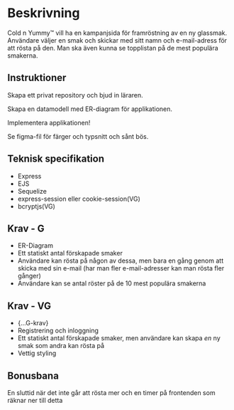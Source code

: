 # Beskrivning
Cold n Yummy™ vill ha en kampanjsida för framröstning av en ny glassmak. Användare väljer en smak och skickar med sitt namn och e-mail-adress för att rösta på den. Man ska även kunna se topplistan på de mest populära smakerna.

## Instruktioner
Skapa ett privat repository och bjud in läraren.

Skapa en datamodell med ER-diagram för applikationen.

Implementera applikationen!

Se figma-fil för färger och typsnitt och sånt bös.

## Teknisk specifikation
* Express
* EJS
* Sequelize
* express-session eller cookie-session(VG)
* bcryptjs(VG)

## Krav - G
* ER-Diagram
* Ett statiskt antal förskapade smaker
* Användare kan rösta på någon av dessa, men bara en gång genom att skicka med sin e-mail (har man fler e-mail-adresser kan man rösta fler gånger)
* Användare kan se antal röster på de 10 mest populära smakerna

## Krav - VG
* {...G-krav}
* Registrering och inloggning
* Ett statiskt antal förskapade smaker, men användare kan skapa _en_ ny smak som andra kan rösta på
* Vettig styling

## Bonusbana
En sluttid när det inte går att rösta mer och en timer på frontenden som räknar ner till detta
